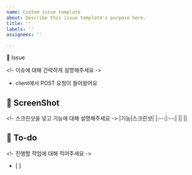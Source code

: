 ```yaml
---
name: Custom issue template
about: Describe this issue template's purpose here.
title: ''
labels: ''
assignees: ''

---
```


📌 Issue

<!- 이슈에 대해 간략하게 설명해주세요 -> 
- client에서 POST 요청이 들어왔어요

## 📸 ScreenShot
<!- 스크린샷을 넣고 기능에 대해 설명해주세요 ->
|기능|스크린샷|
|:--:|:--:|
||<img src = "">
||<img src = "">

## 📝 To-do
<!- 진행할 작업에 대해 적어주세요 ->
- [ ]



